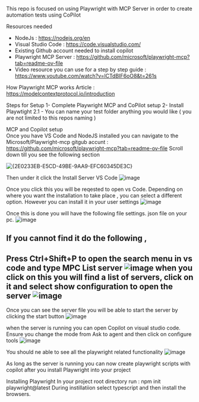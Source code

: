 This repo is focused on using Playwright with MCP Server in order to create automation tests using CoPilot 

Resources needed 
- NodeJs : https://nodejs.org/en
- Visual Studio Code : https://code.visualstudio.com/
- Existing Github account needed to install copilot
- Playwright MCP Server : https://github.com/microsoft/playwright-mcp?tab=readme-ov-file 
- Video resource you can use for a step  by step guide : https://www.youtube.com/watch?v=lCTdBIF6oO8&t=261s


How Playwright MCP works 
Article : https://modelcontextprotocol.io/introduction

Steps for Setup 
1- Complete Playwright MCP and CoPilot setup 
2- Install Playwtight 
  2.1 - You can name your test folder anything you would like ( you are not limited to this repos naming ) 


MCP and Copilot setup  
Once you have VS Code and NodeJS installed you can navigate to the Microsoft/Playwright-mcp gitgub accunt : https://github.com/microsoft/playwright-mcp?tab=readme-ov-file
Scroll down till you see the following section 

![{2E0233EB-E5CD-49BE-9AA9-EFC60345DE3C}](https://github.com/user-attachments/assets/367b027c-5ce5-412e-abf2-cb8fb4bf9302)

Then under it click the Install Server VS Code 
![image](https://github.com/user-attachments/assets/1e622490-d3fb-427e-8c81-0aeb9cd1d955)

Once you click this you will be reqested to open vs Code.
Depending on where you want the installation to take place , you can select a different option. However  you can install it in your user settings 
![image](https://github.com/user-attachments/assets/ce5f883f-4180-4551-b4d0-713c4cc9e6b5)

Once this is done you will have the following file settings. json file on your pc.
![image](https://github.com/user-attachments/assets/20d29c94-29c5-46cc-8592-ec46118ab85e)

If you cannot find it do the following ,
---
Press Ctrl+Shift+P to open the search menu in vs code and type MPC List server 
![image](https://github.com/user-attachments/assets/c9abc511-a110-4071-8ce1-3bb81eca3b56)
when you click on this you will find a list of servers, click on it and select show configuration to open the server 
![image](https://github.com/user-attachments/assets/f6fb3f6f-a452-4b07-aa22-dcb61f2d24a1)
---

Once you can see the server file you will be able to start the server by clicking the start button 
![image](https://github.com/user-attachments/assets/22f3eccb-1ce9-40f2-ac8b-e136337d05f7)

when the server is running you can open Copilot on visual studio code.
Ensure you change the mode from Ask to agent and then click on configure tools 
![image](https://github.com/user-attachments/assets/6192dab0-d9ab-4cf9-99e1-139664ea4e0b)

You should ne able to see all the playwright related functionality 
![image](https://github.com/user-attachments/assets/4a83d82c-be29-4ff4-a1a9-2da8d5ce3ce0)

As long as the server is running you can now create playwright scripts with copilot after you install Playwright into your project 


Installing Playwright 
In your project root directory run : npm init playwright@latest
During instillatiion select typescript and then install the browsers. 






